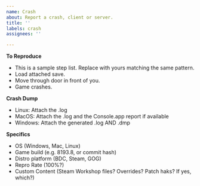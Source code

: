 ```yaml
---
name: Crash
about: Report a crash, client or server.
title: ''
labels: crash
assignees: ''

---
```


**To Reproduce**

 - This is a sample step list. Replace with yours matching the same pattern.
 - Load attached save.
 - Move through door in front of you.
 - Game crashes.

**Crash Dump**

- Linux: Attach the .log
- MacOS: Attach the .log and the Console.app report if available
- Windows: Attach the generated .log AND .dmp

**Specifics**

 - OS (Windows, Mac, Linux)
 - Game build (e.g. 8193.8, or commit hash)
 - Distro platform (BDC, Steam, GOG)
 - Repro Rate (100%?)
 - Custom Content (Steam Workshop files? Overrides? Patch haks? If yes, which?)
